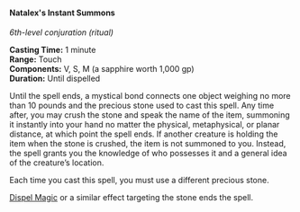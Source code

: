 #### Natalex's Instant Summons
<!-- previously "Instant Summons" -->
<!-- TODO Check and tag this spell -->
<!-- markdownlint-disable-next-line no-emphasis-as-heading -->
_6th-level conjuration (ritual)_

**Casting Time:** 1 minute \
**Range:** Touch \
**Components:** V, S, M (a sapphire worth 1,000 gp) \
**Duration:** Until dispelled

Until the spell ends, a mystical bond connects one object weighing no more than 10 pounds and the precious stone used to cast this spell.
Any time after, you may crush the stone and speak the name of the item, summoning it instantly into your hand no matter the physical, metaphysical, or planar distance, at which point the spell ends.
If another creature is holding the item when the stone is crushed, the item is not summoned to you.
Instead, the spell grants you the knowledge of who possesses it and a general idea of the creature’s location.

Each time you cast this spell, you must use a different precious stone.

[Dispel Magic](#Dispel_Magic_dispel_magic) or a similar effect targeting the stone ends the spell.
